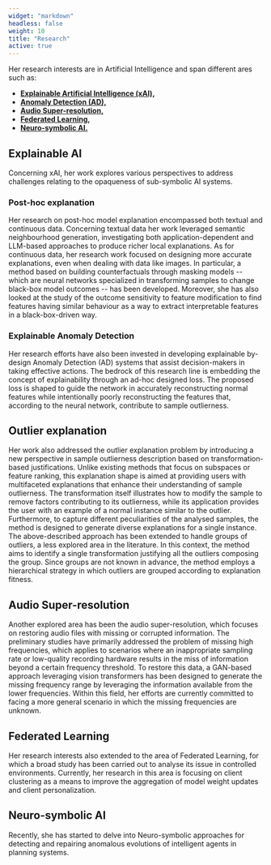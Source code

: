 ```yaml
---
widget: "markdown"
headless: false
weight: 10
title: "Research"
active: true
---
```


<div style="text-align: left">
    <p>Her research interests are in Artificial Intelligence and span different ares such as:</p>
    <ul>
        <li><a href="#xai"><strong>Explainable Artificial Intelligence (xAI),</strong></a></li>
        <li><a href="#xAD"><strong>Anomaly Detection (AD),</strong></a></li>
        <li><a href="#sup-res"><strong>Audio Super-resolution,</strong></a></li>
        <li><a href="#fl"><strong>Federated Learning,</strong></a></li>
        <li><a href="#nsAI"><strong>Neuro-symbolic AI.</strong></a></li>
    </ul>
    <div id="xai">
    <h2>Explainable AI</h2>
    <p>Concerning xAI, her work explores various perspectives to address challenges relating to the opaqueness of sub-symbolic AI systems.</p>
    <div id="post-doc">
    <h3>Post-hoc explanation</h3>
    <p>
        Her research on post-hoc model explanation encompassed both textual and continuous data. Concerning textual data her work leveraged semantic neighbourhood generation, investigating both application-dependent and LLM-based approaches to produce richer local explanations. As for continuous data, her research work focused on designing more accurate explanations, even when dealing with data like images.
        In particular, a method based on building counterfactuals through masking models -- which are neural networks specialized in transforming samples to change black-box model outcomes -- has been developed. 
        Moreover, she has also looked at the study of the outcome sensitivity to feature modification to find features having similar behaviour as a way to extract interpretable features in a black-box-driven way.
    </p>
    </div>
    <div id="xAD">
    <h3>Explainable Anomaly Detection</h3>
    <p>
        Her research efforts have also been invested in developing explainable by-design Anomaly Detection (AD) systems that assist decision-makers in taking effective actions. The bedrock of this research line is embedding the concept of explainability through an ad-hoc designed loss. The proposed loss is shaped to guide the network in accurately reconstructing normal features while intentionally poorly reconstructing the features that, according to the neural network, contribute to sample outlierness.
    </p>
    </div>
    </div>
    <div id="oe">
    <h2>Outlier explanation</h2>
    <p>
        Her work also addressed the outlier explanation problem by introducing a new perspective in sample outlierness description based on transformation-based justifications. Unlike existing methods that focus on subspaces or feature ranking, this explanation shape is aimed at providing users with multifaceted explanations that enhance their understanding of sample outlierness. The transformation itself illustrates how to modify the sample to remove factors contributing to its outlierness, while its application provides the user with an example of a normal instance similar to the outlier. Furthermore, to capture different peculiarities of the analysed samples, the method is designed to generate diverse explanations for a single instance.  The above-described approach has been extended to handle groups of outliers, a less explored area in the literature.  In this context, the method aims to identify a single transformation justifying all the outliers composing the group.  Since groups are not known in advance, the method employs a hierarchical strategy in which outliers are grouped according to explanation fitness.
    </p>
    </div>
    <div id="sup-res">
    <h2>Audio Super-resolution</h2>
    <p>
Another explored area has been the audio super-resolution, which focuses on restoring audio files with missing or corrupted information. 
The preliminary studies have primarily addressed the problem of missing high frequencies, which applies to scenarios where an inappropriate sampling rate or low-quality recording hardware results in the miss of information beyond a certain frequency threshold.
To restore this data, a GAN-based approach leveraging vision transformers has been designed to generate the missing frequency range by leveraging the information available from the lower frequencies.
Within this field, her efforts are currently committed to facing a more general scenario in which the missing frequencies are unknown.
    </p>
    </div>
    <div id="fl">
    <h2>Federated Learning</h2>
    <p>Her research interests also extended to the area of Federated Learning, for which a broad study has been carried out to analyse its issue in controlled environments. Currently,  her research in this area is focusing on client clustering as a means to improve the aggregation of model weight updates and client personalization.
    </p>
    </div>
    <div id="nsAI">
    <h2>Neuro-symbolic AI</h2>
    <p>
    Recently, she has started to delve into Neuro-symbolic approaches for detecting and repairing anomalous evolutions of intelligent agents in planning systems.
    </p>
    </div>
</div>
